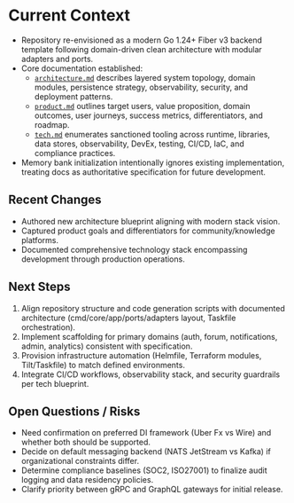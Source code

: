 # Current Context

- Repository re-envisioned as a modern Go 1.24+ Fiber v3 backend template following domain-driven clean architecture with modular adapters and ports.
- Core documentation established:
  - [`architecture.md`](architecture.md) describes layered system topology, domain modules, persistence strategy, observability, security, and deployment patterns.
  - [`product.md`](product.md) outlines target users, value proposition, domain outcomes, user journeys, success metrics, differentiators, and roadmap.
  - [`tech.md`](tech.md) enumerates sanctioned tooling across runtime, libraries, data stores, observability, DevEx, testing, CI/CD, IaC, and compliance practices.
- Memory bank initialization intentionally ignores existing implementation, treating docs as authoritative specification for future development.

## Recent Changes

- Authored new architecture blueprint aligning with modern stack vision.
- Captured product goals and differentiators for community/knowledge platforms.
- Documented comprehensive technology stack encompassing development through production operations.

## Next Steps

1. Align repository structure and code generation scripts with documented architecture (cmd/core/app/ports/adapters layout, Taskfile orchestration).
2. Implement scaffolding for primary domains (auth, forum, notifications, admin, analytics) consistent with specification.
3. Provision infrastructure automation (Helmfile, Terraform modules, Tilt/Taskfile) to match defined environments.
4. Integrate CI/CD workflows, observability stack, and security guardrails per tech blueprint.

## Open Questions / Risks

- Need confirmation on preferred DI framework (Uber Fx vs Wire) and whether both should be supported.
- Decide on default messaging backend (NATS JetStream vs Kafka) if organizational constraints differ.
- Determine compliance baselines (SOC2, ISO27001) to finalize audit logging and data residency policies.
- Clarify priority between gRPC and GraphQL gateways for initial release.